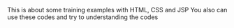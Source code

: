 This is  about some training examples with HTML, CSS and JSP
You also can use these codes and try to understanding the codes
